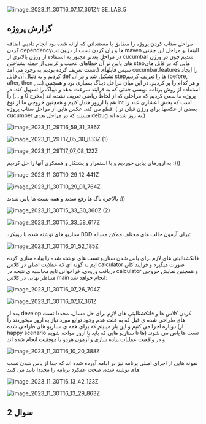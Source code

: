 ![image_2023_11_30T16_07_17_361Z](https://github.com/YasminKad/SE_LAB_51/assets/59180210/97646164-198b-4006-9e5c-64a4b0671b45)# SE_LAB_5
<h2>گزارش پروژه
</h2>
مراحل ستاپ کردن پروژه را مطابق با مستنداتی که ارائه شده بود انجام دادیم. اضافه کردن dependencyها و ران کردن تست از درون تب maven و مراحل این چنینی. (البته در مراحل بعدتر مجبور به استفاده از ورژن بالاتری از cucumbar شدیم چون در ورژن های پایین تر آن خطاهای عجیب و غریبی از جمله نشناختن stepهایی که در فایل های تست تعریف کرده بودیم به وجود می آمد.)
سپس فایلهای cucumbar.features را ایجاد کردیم و به دنبال آن فایل def تشکیل شد و در آن stepها را تعریف کردیم (before, after, then , ...) و هر کدام را پر کردیم.
در این میان مراحل دیباگ بسیاری بود و همچنین استفاده از روش برنامه نویسی جفتی که به فرایند سرعت بدهد و دیباگ را تسهیل کند.
در پروژه ما سعی کردیم که مراحلی که از لحاظ ریاضی تعریف نشده اند (مخرج 0 و ...) را هم با اررور هندل کنیم و همچنین خروجی ما از نوع int است که بخش اعشاری عدد را قطع می کند.
عکس هایی از مراحل ستاپ پروژه: ( بعضی از عکسها برای ورژن قبلی تر cucumber هستند که در مراحل بعدی debug به روز شده اند.)

![image_2023_11_29T16_59_31_286Z](https://github.com/YasminKad/SE_LAB_51/assets/59180210/e3a1d3a1-88f3-48b4-ae4b-a53d766f80fd)

![image_2023_11_29T17_05_30_833Z (1)](https://github.com/YasminKad/SE_LAB_51/assets/59180210/baa9dc10-0874-496f-9f88-0293684a6b02)

![image_2023_11_29T17_07_08_122Z](https://github.com/YasminKad/SE_LAB_51/assets/59180210/10e0a84f-e54d-4606-91e9-849d1859666f)

به ارورهای پیاپی خوردیم و با استمرار و پشتکار و همفکری آنها را حل کردیم :)))

![image_2023_11_30T10_29_12_441Z](https://github.com/YasminKad/SE_LAB_51/assets/59180210/38e93824-a3ff-49b0-8eb3-c764ba2833b0)

![image_2023_11_30T10_29_01_764Z](https://github.com/YasminKad/SE_LAB_51/assets/59180210/fcabf5fe-20e0-49f1-926f-0ebe6908eeb8)

بالاخره باگ ها رفع شدند و همه تست ها پاس شدند :))

![image_2023_11_30T15_33_30_360Z (2)](https://github.com/YasminKad/SE_LAB_51/assets/59180210/343d841f-ced5-4e05-96dd-19eec70916ea)

![image_2023_11_30T15_33_58_617Z](https://github.com/YasminKad/SE_LAB_51/assets/59180210/68af8588-715d-401d-926c-7b24fb4d93ed)

سناریو های نوشته شده با رویکرد BDD برای آزمون حالت های مختلف ممکن مساله:

![image_2023_11_30T16_01_52_185Z](https://github.com/YasminKad/SE_LAB_51/assets/59180210/aaad9d05-5aa7-4458-b447-f4746310aa5f)

فانکشنالیتی های لازم برای پاس شدن سناریو تست های نوشته شده را پیاده سازی کرده ایم به گونه ای که عملایت اصلی در کلاس calculator صورت میگیرد و فرایند کلی دریافت ورودی، فراخوانی تابع محاسبه ی نتیجه در calculator و همچنین نمایش خروجی متناظر نهایی در کلاس main انجام خواهد شد:

![image_2023_11_30T16_07_26_704Z](https://github.com/YasminKad/SE_LAB_51/assets/59180210/a0988520-0c98-4a65-8f69-0c8b04d091d7)

![image_2023_11_30T16_07_17_361Z](https://github.com/YasminKad/SE_LAB_51/assets/59180210/65aba24b-fa75-48ae-b629-bf2c034facff)

بعد از develop کردن کلاس ها و فانکشنالیتی های لازم برای حل مسال، مجددا تست های طراحی شده ی قبل که به علت عدم وجود توابع مورد نیاز به ارور میخوردند را دوباره اجرا می کنیم و این بار میبینم که برای همه ی سناریو های طراحی شده (از happy scenario ها تا سناریو هایی که باید با ارور مواجه شویم) تست ها پاس می شوند و در واقعیت عملیات پیاده سازی و آزمون هردو با موفقیت انجام شده اند.

![image_2023_11_30T16_10_20_388Z](https://github.com/YasminKad/SE_LAB_51/assets/59180210/2cdb59b1-dd52-4e30-b746-3647646ad7ac)

نمونه هایی از اجرای اصلی برنامه نیز در ادامه آورده شده اند که جدا از پاس شدن تست های نوشته شده، صحت عمکرد برنامه را مجددا تایید می کنند:

![image_2023_11_30T16_13_42_123Z](https://github.com/YasminKad/SE_LAB_51/assets/59180210/ffcd9c17-dd83-4d58-86f0-c2a8b87853a8)

![image_2023_11_30T16_13_29_863Z](https://github.com/YasminKad/SE_LAB_51/assets/59180210/0ac27a41-a895-4f1b-b879-1f7cd625ce27)

<h2>سوال 2</h2>



